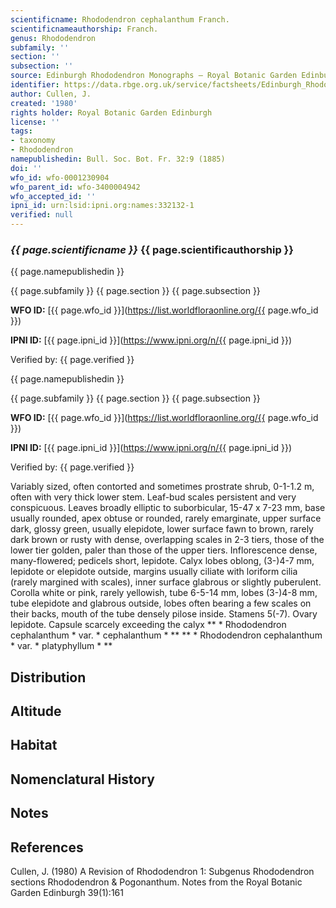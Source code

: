 ```yaml
---
scientificname: Rhododendron cephalanthum Franch.
scientificnameauthorship: Franch.
genus: Rhododendron
subfamily: ''
section: ''
subsection: ''
source: Edinburgh Rhododendron Monographs – Royal Botanic Garden Edinburgh
identifier: https://data.rbge.org.uk/service/factsheets/Edinburgh_Rhododendron_Monographs.xhtml
author: Cullen, J.
created: '1980'
rights holder: Royal Botanic Garden Edinburgh
license: ''
tags:
- taxonomy
- Rhododendron
namepublishedin: Bull. Soc. Bot. Fr. 32:9 (1885)
doi: ''
wfo_id: wfo-0001230904
wfo_parent_id: wfo-3400004942
wfo_accepted_id: ''
ipni_id: urn:lsid:ipni.org:names:332132-1
verified: null
---
```

### _{{ page.scientificname }}_ {{ page.scientificauthorship }}
 {{ page.namepublishedin }}

{{ page.subfamily }} {{ page.section }} {{ page.subsection }}

**WFO ID:** [{{ page.wfo_id }}](https://list.worldfloraonline.org/{{ page.wfo_id }})

**IPNI ID:** [{{ page.ipni_id }}](https://www.ipni.org/n/{{ page.ipni_id }})

Verified by: {{ page.verified }}

 {{ page.namepublishedin }}

{{ page.subfamily }} {{ page.section }} {{ page.subsection }}

**WFO ID:** [{{ page.wfo_id }}](https://list.worldfloraonline.org/{{ page.wfo_id }})

**IPNI ID:** [{{ page.ipni_id }}](https://www.ipni.org/n/{{ page.ipni_id }})

Verified by: {{ page.verified }}



Variably sized, often contorted and sometimes prostrate shrub, 0-1-1.2 m, often with very thick lower stem. Leaf-bud scales persistent and very conspicuous. Leaves broadly elliptic to suborbicular, 15-47 x 7-23 mm, base usually rounded, apex obtuse or rounded, rarely emarginate, upper surface dark, glossy green, usually elepidote, lower surface fawn to brown, rarely dark brown or rusty with dense, overlapping scales in 2-3 tiers, those of the lower tier golden, paler than those of the upper tiers. Inflorescence dense, many-flowered; pedicels short, lepidote. Calyx lobes oblong, (3-)4-7 mm, lepidote or elepidote outside, margins usually ciliate with loriform cilia (rarely margined with scales), inner surface glabrous or slightly puberulent. Corolla white or pink, rarely yellowish, tube 6-5-14 mm, lobes (3-)4-8 mm, tube elepidote and glabrous outside, lobes often bearing a few scales on their backs, mouth of the tube densely pilose inside. Stamens 5(-7). Ovary lepidote. Capsule scarcely exceeding the calyx ** * Rhododendron cephalanthum * var. * cephalanthum * ** ** * Rhododendron cephalanthum * var. * platyphyllum * **

## Distribution


## Altitude


## Habitat


## Nomenclatural History

                       
## Notes


## References

Cullen, J. (1980) A Revision of Rhododendron 1: Subgenus Rhododendron sections Rhododendron & Pogonanthum. Notes from the Royal Botanic Garden Edinburgh 39(1):161

